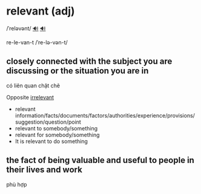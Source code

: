 # relevant (adj)

/ˈreləvənt/ [🔊](https://www.oxfordlearnersdictionaries.com/media/english/uk_pron/r/rel/relev/relevant__gb_3.mp3) [🔊](https://www.oxfordlearnersdictionaries.com/media/english/us_pron/r/rel/relev/relevant__us_1.mp3)

re-le-van-t /ˈre-lə-vən-t/

## closely connected with the subject you are discussing or the situation you are in

có liên quan chặt chẽ

Opposite [irrelevant]()

- relevant information/facts/documents/factors/authorities/experience/provisions/suggestion/question/point
- relevant to somebody/something
- relevant for somebody/something
- It is relevant to do something

## the fact of being valuable and useful to people in their lives and work

phù hợp